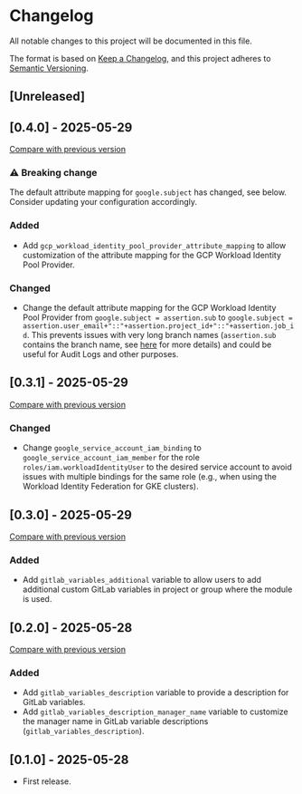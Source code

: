 # Changelog

All notable changes to this project will be documented in this file.

The format is based on [Keep a Changelog](https://keepachangelog.com/en/1.1.0/),
and this project adheres
to [Semantic Versioning](https://semver.org/spec/v2.0.0.html).

## [Unreleased]

## [0.4.0] - 2025-05-29

[Compare with previous version](https://github.com/sparkfabrik/terraform-google-gcp-gitlab-wif/compare/0.3.1...0.4.0)

### :warning: Breaking change

The default attribute mapping for `google.subject` has changed, see below. Consider updating your configuration accordingly.

### Added

- Add `gcp_workload_identity_pool_provider_attribute_mapping` to allow customization of the attribute mapping for the GCP Workload Identity Pool Provider.

### Changed

- Change the default attribute mapping for the GCP Workload Identity Pool Provider from `google.subject = assertion.sub` to `google.subject = assertion.user_email+"::"+assertion.project_id+"::"+assertion.job_id`. This prevents issues with very long branch names (`assertion.sub` contains the branch name, see [here](https://docs.gitlab.com/ci/secrets/id_token_authentication/#token-payload) for more details) and could be useful for Audit Logs and other purposes.

## [0.3.1] - 2025-05-29

[Compare with previous version](https://github.com/sparkfabrik/terraform-google-gcp-gitlab-wif/compare/0.3.0...0.3.1)

### Changed

- Change `google_service_account_iam_binding` to `google_service_account_iam_member` for the role `roles/iam.workloadIdentityUser` to the desired service account to avoid issues with multiple bindings for the same role (e.g., when using the Workload Identity Federation for GKE clusters).

## [0.3.0] - 2025-05-29

[Compare with previous version](https://github.com/sparkfabrik/terraform-google-gcp-gitlab-wif/compare/0.2.0...0.3.0)

### Added

- Add `gitlab_variables_additional` variable to allow users to add additional custom GitLab variables in project or group where the module is used.

## [0.2.0] - 2025-05-28

[Compare with previous version](https://github.com/sparkfabrik/terraform-google-gcp-gitlab-wif/compare/0.1.0...0.2.0)

### Added

- Add `gitlab_variables_description` variable to provide a description for GitLab variables.
- Add `gitlab_variables_description_manager_name` variable to customize the manager name in GitLab variable descriptions (`gitlab_variables_description`).

## [0.1.0] - 2025-05-28

- First release.
